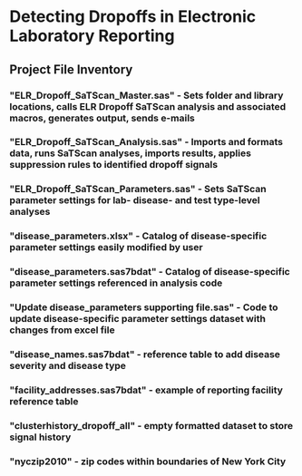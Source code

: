 # Detecting Dropoffs in Electronic Laboratory Reporting
## Project File Inventory
### "ELR_Dropoff_SaTScan_Master.sas" - Sets folder and library locations, calls ELR Dropoff SaTScan analysis and associated macros, generates output, sends e-mails
### "ELR_Dropoff_SaTScan_Analysis.sas" - Imports and formats data, runs SaTScan analyses, imports results, applies suppression rules to identified dropoff signals
### "ELR_Dropoff_SaTScan_Parameters.sas" - Sets SaTScan parameter settings for lab- disease- and test type-level analyses
### "disease_parameters.xlsx" - Catalog of disease-specific parameter settings easily modified by user
### "disease_parameters.sas7bdat" - Catalog of disease-specific parameter settings referenced in analysis code
### "Update disease_parameters supporting file.sas" - Code to update disease-specific parameter settings dataset with changes from excel file
### "disease_names.sas7bdat" - reference table to add disease severity and disease type
### "facility_addresses.sas7bdat" - example of reporting facility reference table
### "clusterhistory_dropoff_all" - empty formatted dataset to store signal history
### "nyczip2010" - zip codes within boundaries of New York City

##
